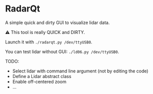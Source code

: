 RadarQt
=======

A simple quick and dirty GUI to visualize lidar data.

:warning: This tool is really QUICK and DIRTY.

Launch it with `./radarqt.py /dev/ttyUSB0`.

You can test lidar without GUI: `./ld06.py /dev/ttyUSB0`.

TODO:

+ Select lidar with command line argument (not by editing the code)
+ Define a Lidar abstract class
+ Enable off-centered zoom
+ ...

